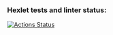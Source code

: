 ### Hexlet tests and linter status:
[![Actions Status](https://github.com/softslot/php-project-57/workflows/hexlet-check/badge.svg)](https://github.com/softslot/php-project-57/actions)